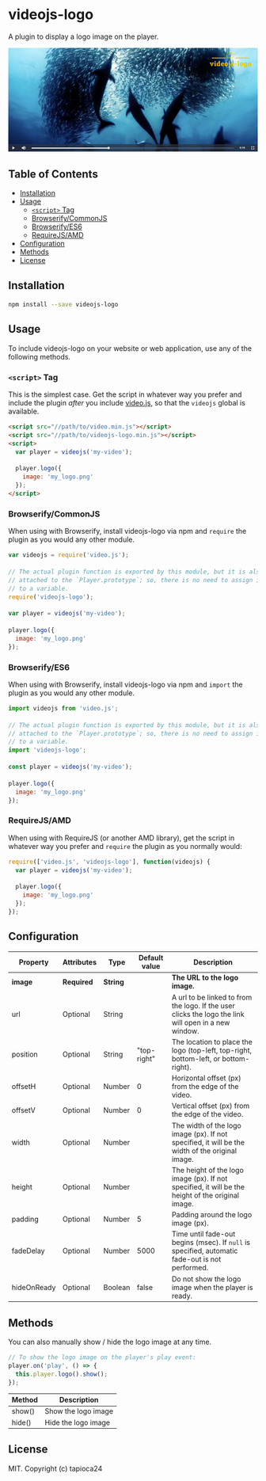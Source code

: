 # videojs-logo

A plugin to display a logo image on the player.

![video-js-logo-sample](./img/videojs-logo-sample.png)

## Table of Contents

<!-- START doctoc generated TOC please keep comment here to allow auto update -->
<!-- DON'T EDIT THIS SECTION, INSTEAD RE-RUN doctoc TO UPDATE -->


- [Installation](#installation)
- [Usage](#usage)
  - [`<script>` Tag](#script-tag)
  - [Browserify/CommonJS](#browserifycommonjs)
  - [Browserify/ES6](#browserifyes6)
  - [RequireJS/AMD](#requirejsamd)
- [Configuration](#configuration)
- [Methods](#methods)
- [License](#license)

<!-- END doctoc generated TOC please keep comment here to allow auto update -->
## Installation

```sh
npm install --save videojs-logo
```

## Usage

To include videojs-logo on your website or web application, use any of the following methods.

### `<script>` Tag

This is the simplest case. Get the script in whatever way you prefer and include the plugin _after_ you include [video.js][videojs], so that the `videojs` global is available.

```html
<script src="//path/to/video.min.js"></script>
<script src="//path/to/videojs-logo.min.js"></script>
<script>
  var player = videojs('my-video');

  player.logo({
    image: 'my_logo.png'
  });
</script>
```

### Browserify/CommonJS

When using with Browserify, install videojs-logo via npm and `require` the plugin as you would any other module.

```js
var videojs = require('video.js');

// The actual plugin function is exported by this module, but it is also
// attached to the `Player.prototype`; so, there is no need to assign it
// to a variable.
require('videojs-logo');

var player = videojs('my-video');

player.logo({
  image: 'my_logo.png'
});
```

### Browserify/ES6

When using with Browserify, install videojs-logo via npm and `import` the plugin as you would any other module.

```js
import videojs from 'video.js';

// The actual plugin function is exported by this module, but it is also
// attached to the `Player.prototype`; so, there is no need to assign it
// to a variable.
import 'videojs-logo';

const player = videojs('my-video');

player.logo({
  image: 'my_logo.png'
});
```

### RequireJS/AMD

When using with RequireJS (or another AMD library), get the script in whatever way you prefer and `require` the plugin as you normally would:

```js
require(['video.js', 'videojs-logo'], function(videojs) {
  var player = videojs('my-video');

  player.logo({
    image: 'my_logo.png'
  });
});
```

## Configuration

| Property    | Attributes   | Type       | Default value | Description                                                                                          |
| ----------- | ------------ | ---------- | ------------- | ---------------------------------------------------------------------------------------------------- |
| **image**   | **Required** | **String** |               | **The URL to the logo image.**                                                                       |
| url         | Optional     | String     |               | A url to be linked to from the logo. If the user clicks the logo the link will open in a new window. |
| position    | Optional     | String     | "top-right"   | The location to place the logo (top-left, top-right, bottom-left, or bottom-right).                  |
| offsetH     | Optional     | Number     | 0             | Horizontal offset (px) from the edge of the video.                                                   |
| offsetV     | Optional     | Number     | 0             | Vertical offset (px) from the edge of the video.                                                     |
| width       | Optional     | Number     |               | The width of the logo image (px). If not specified, it will be the width of the original image.      |
| height      | Optional     | Number     |               | The height of the logo image (px). If not specified, it will be the height of the original image.    |
| padding     | Optional     | Number     | 5             | Padding around the logo image (px).                                                                  |
| fadeDelay   | Optional     | Number     | 5000          | Time until fade-out begins (msec). If `null` is specified, automatic fade-out is not performed.      |
| hideOnReady | Optional     | Boolean    | false         | Do not show the logo image when the player is ready.                                                 |

## Methods

You can also manually show / hide the logo image at any time.

```js
// To show the logo image on the player's play event:
player.on('play', () => {
  this.player.logo().show();
});
```

| Method | Description         |
| ------ | ------------------- |
| show() | Show the logo image |
| hide() | Hide the logo image |

## License

MIT. Copyright (c) tapioca24


[videojs]: http://videojs.com/
